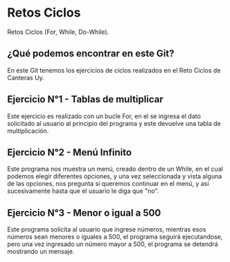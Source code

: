 # Retos Ciclos
Retos Ciclos (For, While, Do-While).
## ¿Qué podemos encontrar en este Git?
En este Git tenemos los ejercicios de ciclos realizados en el Reto Ciclos de Canteras Uy.
## Ejercicio N°1 - Tablas de multiplicar
Este ejercicio es realizado con un bucle For, en el se ingresa el dato solicitado al usuario al principio del programa y este devuelve una tabla de multiplicación.
## Ejercicio N°2 - Menú Infinito
Este programa nos muestra un menú, creado dentro de un While, en el cual podemos elegir diferentes opciones, y una vez seleccionada y vista alguna de las opciones, nos pregunta si queremos continuar en el menú, y así sucesivamente hasta que el usuario le diga que "no".
## Ejercicio N°3 - Menor o igual a 500
Este programa solicita al usuario que ingrese números, mientras esos números sean menores o iguales a 500, el programa seguirá ejecutandose, pero una vez ingresado un número mayor a 500, el programa se detendrá mostrando un mensaje.
